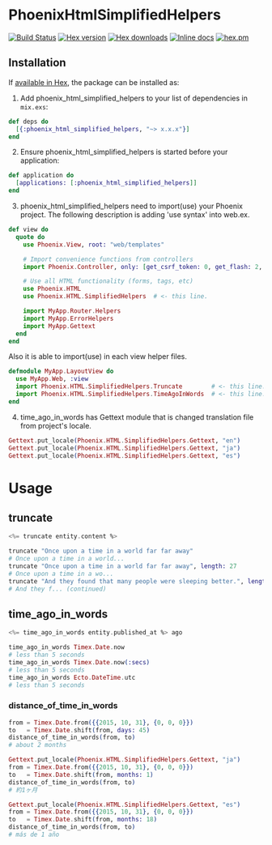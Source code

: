 # PhoenixHtmlSimplifiedHelpers

[![Build Status](http://img.shields.io/travis/ikeikeikeike/phoenix_html_simplified_helpers.svg?style=flat-square)](http://travis-ci.org/ikeikeikeike/phoenix_html_simplified_helpers)
[![Hex version](https://img.shields.io/hexpm/v/phoenix_html_simplified_helpers.svg "Hex version")](https://hex.pm/packages/phoenix_html_simplified_helpers)
[![Hex downloads](https://img.shields.io/hexpm/dt/phoenix_html_simplified_helpers.svg "Hex downloads")](https://hex.pm/packages/phoenix_html_simplified_helpers)
[![Inline docs](https://inch-ci.org/github/ikeikeikeike/phoenix_html_simplified_helpers.svg)](http://inch-ci.org/github/ikeikeikeike/phoenix_html_simplified_helpers)
[![hex.pm](https://img.shields.io/hexpm/l/ltsv.svg)](https://github.com/ikeikeikeike/phoenix_html_simplified_helpers/blob/master/LICENSE)

## Installation

If [available in Hex](https://hex.pm/docs/publish), the package can be installed as:

  1. Add phoenix_html_simplified_helpers to your list of dependencies in `mix.exs`:

  ```elixir
  def deps do
    [{:phoenix_html_simplified_helpers, "~> x.x.x"}]
  end
  ```

  2. Ensure phoenix_html_simplified_helpers is started before your application:

  ```elixir
  def application do
    [applications: [:phoenix_html_simplified_helpers]]
  end
  ```

  3. phoenix_html_simplified_helpers need to import(use) your Phoenix project. The following description is adding 'use syntax' into web.ex.

  ```elixir
  def view do
    quote do
      use Phoenix.View, root: "web/templates"

      # Import convenience functions from controllers
      import Phoenix.Controller, only: [get_csrf_token: 0, get_flash: 2, view_module: 1]

      # Use all HTML functionality (forms, tags, etc)
      use Phoenix.HTML
      use Phoenix.HTML.SimplifiedHelpers  # <- this line.

      import MyApp.Router.Helpers
      import MyApp.ErrorHelpers
      import MyApp.Gettext
    end
  end
  ```

  Also it is able to import(use) in each view helper files.

  ```elixir
  defmodule MyApp.LayoutView do
    use MyApp.Web, :view
    import Phoenix.HTML.SimplifiedHelpers.Truncate        # <- this line.
    import Phoenix.HTML.SimplifiedHelpers.TimeAgoInWords  # <- this line.
  end
  ```

  4. time_ago_in_words has Gettext module that is changed translation file from project's locale.

  ```elixir
  Gettext.put_locale(Phoenix.HTML.SimplifiedHelpers.Gettext, "en")
  Gettext.put_locale(Phoenix.HTML.SimplifiedHelpers.Gettext, "ja")
  Gettext.put_locale(Phoenix.HTML.SimplifiedHelpers.Gettext, "es")
  ```


# Usage

## truncate

```elixir
<%= truncate entity.content %>
```
```elixir
truncate "Once upon a time in a world far far away"
# Once upon a time in a world...
truncate "Once upon a time in a world far far away", length: 27
# Once upon a time in a wo...
truncate "And they found that many people were sleeping better.", length: 25, omission: "... (continued)"
# And they f... (continued)
```

## time_ago_in_words

```elixir
<%= time_ago_in_words entity.published_at %> ago
```

```elixir
time_ago_in_words Timex.Date.now
# less than 5 seconds
time_ago_in_words Timex.Date.now(:secs)
# less than 5 seconds
time_ago_in_words Ecto.DateTime.utc
# less than 5 seconds
```

### distance_of_time_in_words

```elixir
from = Timex.Date.from({{2015, 10, 31}, {0, 0, 0}})
to   = Timex.Date.shift(from, days: 45)
distance_of_time_in_words(from, to)
# about 2 months

Gettext.put_locale(Phoenix.HTML.SimplifiedHelpers.Gettext, "ja")
from = Timex.Date.from({{2015, 10, 31}, {0, 0, 0}})
to   = Timex.Date.shift(from, months: 1)
distance_of_time_in_words(from, to)
# 約1ヶ月

Gettext.put_locale(Phoenix.HTML.SimplifiedHelpers.Gettext, "es")
from = Timex.Date.from({{2015, 10, 31}, {0, 0, 0}})
to   = Timex.Date.shift(from, months: 18)
distance_of_time_in_words(from, to)
# más de 1 año
```
